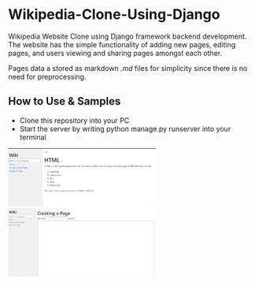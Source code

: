 # Wikipedia-Clone-Using-Django
Wikipedia Website Clone using Django framework backend development. The website has the simple functionality of adding new pages, editing pages, and users viewing and sharing pages amongst each other.

Pages data a stored as markdown *.md* files for simplicity since there is no need for preprocessing. 

## How to Use & Samples 
* Clone this repository into your PC
* Start the server by writing python manage.py runserver into your terminal

<p>
  <img width=300 src="https://github.com/ahmedheakl/Wikipedia-Clone-Using-Django/blob/main/imgs/wiki_preview_1.png">
  <img width=300 src="https://github.com/ahmedheakl/Wikipedia-Clone-Using-Django/blob/main/imgs/wiki_preview_2.png">
</p>

